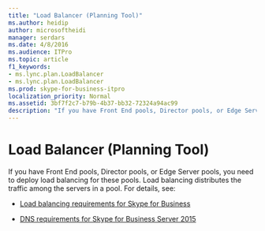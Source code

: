 ```yaml
---
title: "Load Balancer (Planning Tool)"
ms.author: heidip
author: microsoftheidi
manager: serdars
ms.date: 4/8/2016
ms.audience: ITPro
ms.topic: article
f1_keywords:
- ms.lync.plan.LoadBalancer
- ms.lync.plan.LoadBalancer
ms.prod: skype-for-business-itpro
localization_priority: Normal
ms.assetid: 3bf7f2c7-b79b-4b37-bb32-72324a94ac99
description: "If you have Front End pools, Director pools, or Edge Server pools, you need to deploy load balancing for these pools. Load balancing distributes the traffic among the servers in a pool. For details, see:"
---
```


# Load Balancer (Planning Tool)
 
If you have Front End pools, Director pools, or Edge Server pools, you need to deploy load balancing for these pools. Load balancing distributes the traffic among the servers in a pool. For details, see:
  
- [Load balancing requirements for Skype for Business](../../../plan-your-deployment/network-requirements/load-balancing.md)
    
- [DNS requirements for Skype for Business Server 2015](../../../plan-your-deployment/network-requirements/dns.md)
    

